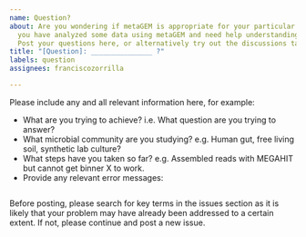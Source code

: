 ```yaml
---
name: Question?
about: Are you wondering if metaGEM is appropriate for your particular case? Or maybe
  you have analyzed some data using metaGEM and need help understanding the output?
  Post your questions here, or alternatively try out the discussions tab.
title: "[Question]: _______________ ?"
labels: question
assignees: franciscozorrilla

---
```


Please include any and all relevant information here, for example:

* What are you trying to achieve? i.e. What question are you trying to answer?
* What microbial community are you studying? e.g. Human gut, free living soil, synthetic lab culture?
* What steps have you taken so far? e.g. Assembled reads with MEGAHIT but cannot get binner X to work.
* Provide any relevant error messages:

```

```

Before posting, please search for key terms in the issues section as it is likely that your problem may have already been addressed to a certain extent. If not, please continue and post a new issue.
